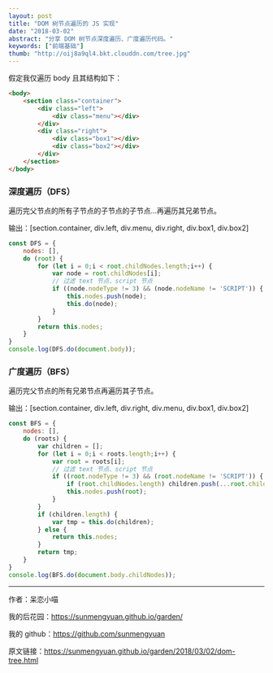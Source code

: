 ```yaml
---
layout: post
title: "DOM 树节点遍历的 JS 实现"
date: "2018-03-02"
abstract: "分享 DOM 树节点深度遍历、广度遍历代码。"
keywords: ["前端基础"]
thumb: "http://oij8a9ql4.bkt.clouddn.com/tree.jpg"
---
```


假定我仅遍历 body 且其结构如下：

```html
<body>
    <section class="container">
        <div class="left">
            <div class="menu"></div>
        </div>
        <div class="right">
            <div class="box1"></div>
            <div class="box2"></div>
        </div>
    </section>
</body>
```

### 深度遍历（DFS）

遍历完父节点的所有子节点的子节点的子节点...再遍历其兄弟节点。

输出：[section.container, div.left, div.menu, div.right, div.box1, div.box2]

```js
const DFS = {
    nodes: [],
    do (root) {
        for (let i = 0;i < root.childNodes.length;i++) {
            var node = root.childNodes[i];
            // 过滤 text 节点、script 节点
            if ((node.nodeType != 3) && (node.nodeName != 'SCRIPT')) {
                this.nodes.push(node);
                this.do(node);
            }
        }
        return this.nodes;
    }
}
console.log(DFS.do(document.body));
```

### 广度遍历（BFS）

遍历完父节点的所有兄弟节点再遍历其子节点。

输出：[section.container, div.left, div.right, div.menu, div.box1, div.box2]

```js
const BFS = {
    nodes: [],
    do (roots) {
        var children = [];
        for (let i = 0;i < roots.length;i++) {
            var root = roots[i];
            // 过滤 text 节点、script 节点
            if ((root.nodeType != 3) && (root.nodeName != 'SCRIPT')) {
                if (root.childNodes.length) children.push(...root.childNodes);
                this.nodes.push(root);
            }
        }
        if (children.length) {
            var tmp = this.do(children);
        } else {
            return this.nodes;
        }
        return tmp;
    }
}
console.log(BFS.do(document.body.childNodes));
```

*****

作者：呆恋小喵

我的后花园：<https://sunmengyuan.github.io/garden/>

我的 github：<https://github.com/sunmengyuan>

原文链接：<https://sunmengyuan.github.io/garden/2018/03/02/dom-tree.html>
